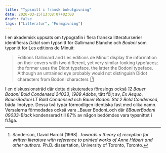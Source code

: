 ```yaml
---
title: "Typsnitt i fransk bokutgivning"
date: 2020-03-15T13:08:07+02:00
draft: false
tags: ["Litteratur", "Formgivning"]
---
```


I en akademisk uppsats om typografin i flera franska litteraturserier identifieras _Didot_ som typsnitt för Gallimand Blanche och _Bodoni_ som typsnitt för Les editions de Minuit:

> Editions Gallimard and Les editions de Minuit display the information on their covers with two different, yet very similar-looking typefaces; the former uses the Didot typeface, the latter the Bodoni typeface. Although an untrained eye probably would not distinguish Didot characters from Bodoni characters [[^1]]

I en diskussionstråd där detta diskuterades föreslogs också _12 Bauer Bodoni Bold Condensed 24033_, _1989 Adobe_, tätt följt av, _Ex Aequo_, _BauerBodoni LT Bold Condensed_ och _Bauer Bodoni Std 2 Bold Condensed_, båda linotype. Dessa två typär förmodligen identiska fast med olika namn. Versalerna förmodades också vara _Bauer Bodoni_och där _8BauerBodoni 09033-Black_ kondenserad till 87% av någon bedömdes vara typsnittet i fråga.

[^1]: Sanderson, David Harold (1998). _Towards a theory of reception for written literature with reference to printed works of Anne Hébert and other authors_. Ph.D. dissertation, University of Toronto, Toronto.

